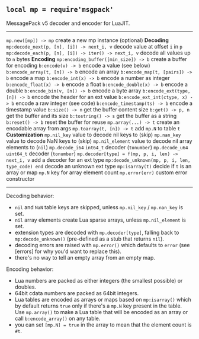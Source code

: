 
## `local mp = require'msgpack'`

MessagePack v5 decoder and encoder for LuaJIT.

---------------------------------------------------- -----------------------------------
`mp.new([mp]) -> mp`                                 create a new mp instance (optional)
__Decoding__
`mp:decode_next(p, [n], [i]) -> next_i, v`           decode value at offset `i` in `p`
`mp:decode_each(p, [n], [i]) -> iter() -> next_i, v` decode all values up to `n` bytes
__Encoding__
`mp:encoding_buffer([min_size]) -> b`                create a buffer for encoding
`b:encode(v) -> b`                                   encode a value (see below)
`b:encode_array(t, [n]) -> b`                        encode an array
`b:encode_map(t, [pairs]) -> b`                      encode a map
`b:encode_int(x) -> b`                               encode a number as integer
`b:encode_float(x) -> b`                             encode a float
`b:encode_double(x) -> b`                            encode a double
`b:encode_bin(v, [n]) -> b`                          encode a byte array
`b:encode_ext(type, [n]) -> b`                       encode the header for an ext value
`b:encode_ext_int(ctype, x) -> b`                    encode a raw integer (see code)
`b:encode_timestamp(ts) -> b`                        encode a timestamp value
`b:size() -> n`                                      get the buffer content size
`b:get() -> p, n`                                    get the buffer and its size
`b:tostring() -> s`                                  get the buffer as a string
`b:reset() -> b`                                     reset the buffer for reuse
`mp.array(...) -> t`                                 create an encodable array from args
`mp.toarray(t, [n]) -> t`                            add `mp.N` to table `t`
__Customization__
`mp.nil_key`                                         value to decode nil keys to (skip)
`mp.nan_key`                                         value to decode NaN keys to (skip)
`mp.nil_element`                                     value to decode nil array elements to (`nil`)
`mp.decode_i64`                                      `int64_t` decoder (`tonumber`)
`mp.decode_u64`                                      `uint64_t` decoder (`tonumber`)
`mp.decoder[type] = f(mp, p, i, len) -> next_i, v`   add a decoder for an ext type
`mp:decode_unknown(mp, p, i, len, type_code) end`    decode an unknown ext type
`mp:isarray(t)`                                      decide if `t` is an array or map
`mp.N`                                               key for array element count
`mp.error(err)`                                      custom error constructor
---------------------------------------------------- -----------------------------------

Decoding behavior:

* `nil` and `NaN` table keys are skipped, unless `mp.nil_key` / `mp.nan_key` is set.
* `nil` array elements create Lua sparse arrays, unless `mp.nil_element` is set.
* extension types are decoded with `mp.decoder[type]`, falling back to
`mp:decode_unknown()` (pre-defined as a stub that returns `nil`).
* decoding errors are raised with `mp.error()` which defaults to `error`
(see [errors] for why you'd want to replace this).
* there's no way to tell an empty array from an empty map.

Encoding behavior:

* Lua numbers are packed as either integers (the smallest possible) or doubles.
* 64bit cdata numbers are packed as 64bit integers.
* Lua tables are encoded as arrays or maps based on `mp:isarray()` which
by default returns `true` only if there's a `mp.N` key present in the table.
Use `mp.array()` to make a Lua table that will be encoded as an array
or call `b:encode_array()` on any table.
* you can set `[mp.N] = true` in the array to mean that the element count is `#t`.
